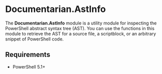 # Documentarian.AstInfo

The **Documentarian.AstInfo** module is a utility module for inspecting the PowerShell abstract
syntax tree (AST). You can use the functions in this module to retrieve the AST for a source file,
a scriptblock, or an arbitrary snippet of PowerShell code.

## Requirements

- PowerShell 5.1+

